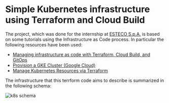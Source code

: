 # Simple Kubernetes infrastructure using Terraform and Cloud Build

The project, which was done for the internship at [ESTECO S.p.A.](https://www.esteco.com/) is based on some tutorials using the Infrastructure as Code process.
In particular the following resources have been used:
* [Managing infrastructure as code with Terraform, Cloud Build, and GitOps](https://cloud.google.com/docs/terraform/resource-management/managing-infrastructure-as-code)
* [Provision a GKE Cluster (Google Cloud)](https://developer.hashicorp.com/terraform/tutorials/kubernetes/gke)
* [Manage Kubernetes Resources via Terraform](https://developer.hashicorp.com/terraform/tutorials/kubernetes/kubernetes-provider)

The infrastructure that this terrform code aims to describe is summarized in the following schema:

![k8s schema](https://github.com/giovannidemaria/Esteco-K8sInfrastructure-terraform/blob/main/k8s_schema.png?raw=true)
